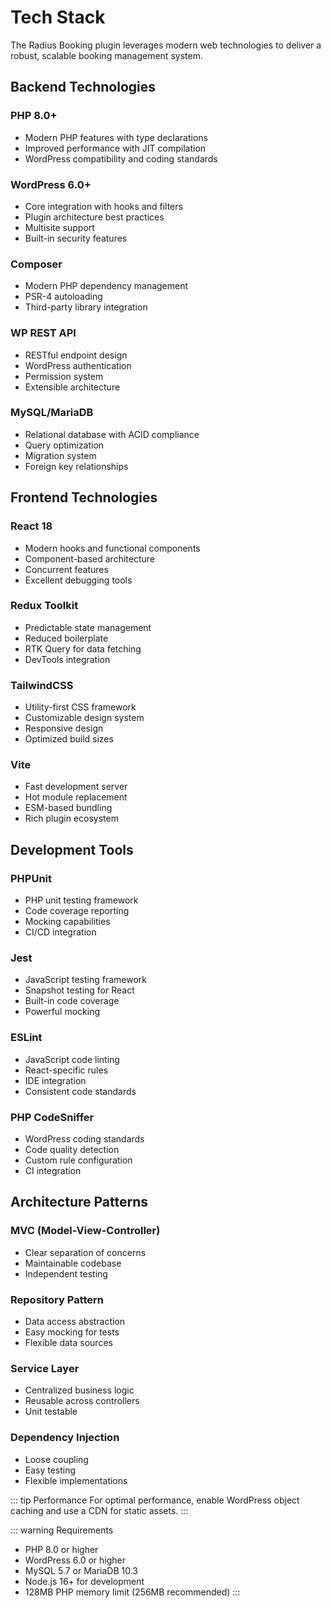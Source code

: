 # Tech Stack

The Radius Booking plugin leverages modern web technologies to deliver a robust, scalable booking management system.

## Backend Technologies

### PHP 8.0+
- Modern PHP features with type declarations
- Improved performance with JIT compilation
- WordPress compatibility and coding standards

### WordPress 6.0+
- Core integration with hooks and filters
- Plugin architecture best practices
- Multisite support
- Built-in security features

### Composer
- Modern PHP dependency management
- PSR-4 autoloading
- Third-party library integration

### WP REST API
- RESTful endpoint design
- WordPress authentication
- Permission system
- Extensible architecture

### MySQL/MariaDB
- Relational database with ACID compliance
- Query optimization
- Migration system
- Foreign key relationships

## Frontend Technologies

### React 18
- Modern hooks and functional components
- Component-based architecture
- Concurrent features
- Excellent debugging tools

### Redux Toolkit
- Predictable state management
- Reduced boilerplate
- RTK Query for data fetching
- DevTools integration

### TailwindCSS
- Utility-first CSS framework
- Customizable design system
- Responsive design
- Optimized build sizes

### Vite
- Fast development server
- Hot module replacement
- ESM-based bundling
- Rich plugin ecosystem

## Development Tools

### PHPUnit
- PHP unit testing framework
- Code coverage reporting
- Mocking capabilities
- CI/CD integration

### Jest
- JavaScript testing framework
- Snapshot testing for React
- Built-in code coverage
- Powerful mocking

### ESLint
- JavaScript code linting
- React-specific rules
- IDE integration
- Consistent code standards

### PHP CodeSniffer
- WordPress coding standards
- Code quality detection
- Custom rule configuration
- CI integration

## Architecture Patterns

### MVC (Model-View-Controller)
- Clear separation of concerns
- Maintainable codebase
- Independent testing

### Repository Pattern
- Data access abstraction
- Easy mocking for tests
- Flexible data sources

### Service Layer
- Centralized business logic
- Reusable across controllers
- Unit testable

### Dependency Injection
- Loose coupling
- Easy testing
- Flexible implementations

::: tip Performance
For optimal performance, enable WordPress object caching and use a CDN for static assets.
:::

::: warning Requirements
- PHP 8.0 or higher
- WordPress 6.0 or higher
- MySQL 5.7 or MariaDB 10.3
- Node.js 16+ for development
- 128MB PHP memory limit (256MB recommended)
:::